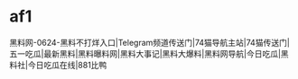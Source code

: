 # af1
黑料网-0624-黑料不打烊入口|Telegram频道传送门|74猫导航主站|74猫传送门|五一吃瓜|最新黑料|黑料曝料网|黑料大事记|黑料大爆料|黑料网导航|今日吃瓜|黑料社|今日吃瓜在线|881比鸭
